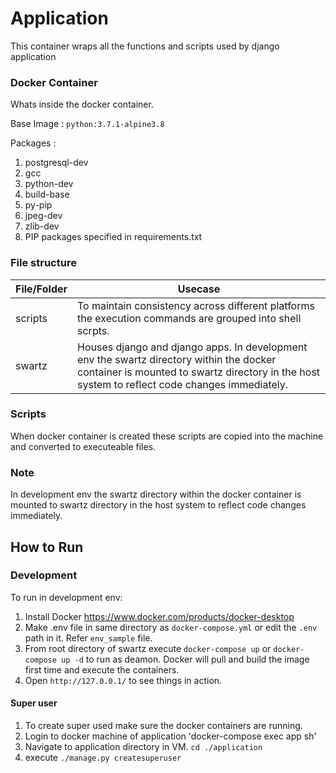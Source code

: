 # Application
This container wraps all the functions and scripts used by django application

### Docker Container
Whats inside the docker container.

Base Image :  `python:3.7.1-alpine3.8`

Packages : 
1. postgresql-dev 
2. gcc 
3. python-dev 
4. build-base 
5. py-pip 
6. jpeg-dev 
7. zlib-dev 
8. PIP packages specified in requirements.txt


### File structure
| File/Folder     |      Usecase      |
|-----------------|-------------------|
| scripts| To maintain consistency across different platforms the execution commands are grouped into shell scrpts. |
|swartz| Houses django and django apps.  In development env the swartz directory within the docker container is mounted to swartz directory in the host system to reflect code changes immediately. |


### Scripts 
When docker container is created these scripts are copied into the machine and converted to executeable files.

### Note
In development env the swartz directory within the docker container is mounted to swartz directory in the host system to reflect code changes immediately.


## How to Run


### Development
To run in development env:
1. Install Docker https://www.docker.com/products/docker-desktop
2. Make .env file in same directory as `docker-compose.yml` or edit the `.env` path in it. Refer `env_sample` file.
3. From root directory of swartz execute `docker-compose up` or `docker-compose up -d` to run as deamon. Docker will pull and build the image first time and execute the containers.
4. Open `http://127.0.0.1/` to see things in action.


#### Super user
1. To create super used make sure the docker containers are running.
2. Login to docker machine of application 'docker-compose exec app sh'
3. Navigate to application directory in VM. `cd ./application`
4. execute `./manage.py createsuperuser`
